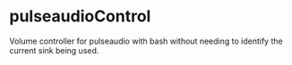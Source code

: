 # pulseaudioControl
Volume controller for pulseaudio with bash without needing to identify the current sink being used.
